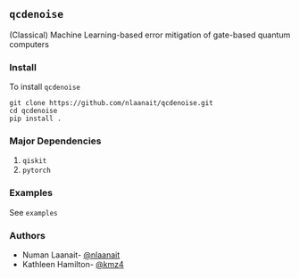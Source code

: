 ## ``qcdenoise``

(Classical) Machine Learning-based error mitigation of gate-based quantum computers

### Install 
To install `qcdenoise`
```
git clone https://github.com/nlaanait/qcdenoise.git
cd qcdenoise
pip install .
```
### Major Dependencies
1. `qiskit`
2. `pytorch`

### Examples
See `examples`


### Authors
* Numan Laanait- [@nlaanait](https://github.com/nlaanait)
* Kathleen Hamilton- [@kmz4](https://github.com/kmz4)
